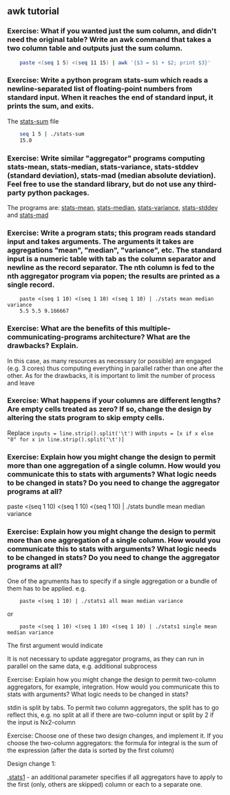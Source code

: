 ## awk tutorial

### Exercise: What if you wanted just the sum column, and didn't need the original table? Write an awk command that takes a two column table and outputs just the sum column.

```bash
    paste <(seq 1 5) <(seq 11 15) | awk '{$3 = $1 + $2; print $3}'
```

### Exercise: Write a python program stats-sum which reads a newline-separated list of floating-point numbers from standard input. When it reaches the end of standard input, it prints the sum, and exits.

The [stats-sum](stats-sum) file

```bash
    seq 1 5 | ./stats-sum
    15.0
```

### Exercise: Write similar "aggregator" programs computing stats-mean, stats-median, stats-variance, stats-stddev (standard deviation), stats-mad (median absolute deviation). Feel free to use the standard library, but do not use any third-party python packages.

The programs are: [stats-mean](stats-mean), [stats-median](stats-median), [stats-variance](stats-variance), [stats-stddev](stats-stddev) and [stats-mad](stats-mad)


### Exercise: Write a program stats; this program reads standard input and takes arguments. The arguments it takes are aggregations "mean", "median", "variance", etc. The standard input is a numeric table with tab as the column separator and newline as the record separator. The nth column is fed to the nth aggregator program via popen; the results are printed as a single record.

```
    paste <(seq 1 10) <(seq 1 10) <(seq 1 10) | ./stats mean median variance
    5.5	5.5	9.166667
```

### Exercise: What are the benefits of this multiple-communicating-programs architecture? What are the drawbacks? Explain.
In this case, as many resources as necessary (or possible) are engaged (e.g. 3 cores) thus computing everything in parallel rather than one after the other. As for the drawbacks, it is important to limit the number of process and leave

### Exercise: What happens if your columns are different lengths? Are empty cells treated as zero? If so, change the design by altering the stats program to skip empty cells.

Replace `inputs = line.strip().split('\t')` with `inputs = [x if x else "0" for x in line.strip().split('\t')]`

### Exercise: Explain how you might change the design to permit more than one aggregation of a single column. How would you communicate this to stats with arguments? What logic needs to be changed in stats? Do you need to change the aggregator programs at all?

paste <(seq 1 10) <(seq 1 10) <(seq 1 10) | ./stats bundle mean median variance

### Exercise: Explain how you might change the design to permit more than one aggregation of a single column. How would you communicate this to stats with arguments? What logic needs to be changed in stats? Do you need to change the aggregator programs at all?

One of the agruments has to specify if a single aggregation or a bundle of them has to be applied. e.g.

```
    paste <(seq 1 10) | ./stats1 all mean median variance
```

or

```
    paste <(seq 1 10) <(seq 1 10) <(seq 1 10) | ./stats1 single mean median variance
```

The first argument would indicate 

It is not necessary to update aggregator programs, as they can run in parallel on the same data, e.g. additional subprocess

Exercise: Explain how you might change the design to permit two-column aggregators, for example, integration. How would you communicate this to stats with arguments? What logic needs to be changed in stats?

stdin is split by tabs. To permit two column aggregators, the split has to go reflect this, e.g. no split at all if there are two-column input or split by 2 if the input is Nx2-column

Exercise: Choose one of these two design changes, and implement it. If you choose the two-column aggregators: the formula for integral is the sum of the expression (after the data 
is sorted by the first column)

Design change 1:

[.stats1](stats1) - an additional parameter specifies if all aggregators have to apply to the first (only, others are skipped) column or each to a separate one.